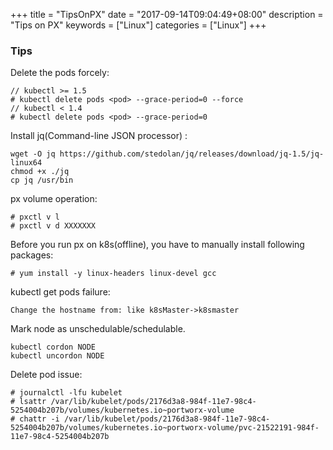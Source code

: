 +++
title = "TipsOnPX"
date = "2017-09-14T09:04:49+08:00"
description = "Tips on PX"
keywords = ["Linux"]
categories = ["Linux"]
+++
### Tips
Delete the pods forcely:    

```
// kubectl >= 1.5
# kubectl delete pods <pod> --grace-period=0 --force
// kubectl < 1.4
# kubectl delete pods <pod> --grace-period=0 
```

Install jq(Command-line JSON processor) :    

```
wget -O jq https://github.com/stedolan/jq/releases/download/jq-1.5/jq-linux64
chmod +x ./jq
cp jq /usr/bin
```

px volume operation:    

```
# pxctl v l
# pxctl v d XXXXXXX
```

Before you run px on k8s(offline), you have to manually install following
packages:    

```
# yum install -y linux-headers linux-devel gcc
```

kubectl get pods failure:    

```
Change the hostname from: like k8sMaster->k8smaster
```

Mark node as unschedulable/schedulable.   

```
kubectl cordon NODE
kubectl uncordon NODE
```

Delete pod issue:    

```
# journalctl -lfu kubelet
# lsattr /var/lib/kubelet/pods/2176d3a8-984f-11e7-98c4-5254004b207b/volumes/kubernetes.io~portworx-volume
# chattr -i /var/lib/kubelet/pods/2176d3a8-984f-11e7-98c4-5254004b207b/volumes/kubernetes.io~portworx-volume/pvc-21522191-984f-11e7-98c4-5254004b207b
```


